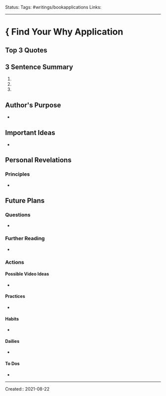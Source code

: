 Status:
Tags: #writings/bookapplications
Links: 
___
# { Find Your Why Application
## Top 3 Quotes
>

>

>
## 3 Sentence Summary
1. 
2. 
3. 
## Author's Purpose
- 
## Important Ideas
- 
## Personal Revelations
### Principles
- 
## Future Plans
### Questions
- 
### Further Reading
- 
### Actions
#### Possible Video Ideas
- 
#### Practices
- 
#### Habits
- 
#### Dailies
- 
#### To Dos
- 
___
Created:: 2021-08-22 
